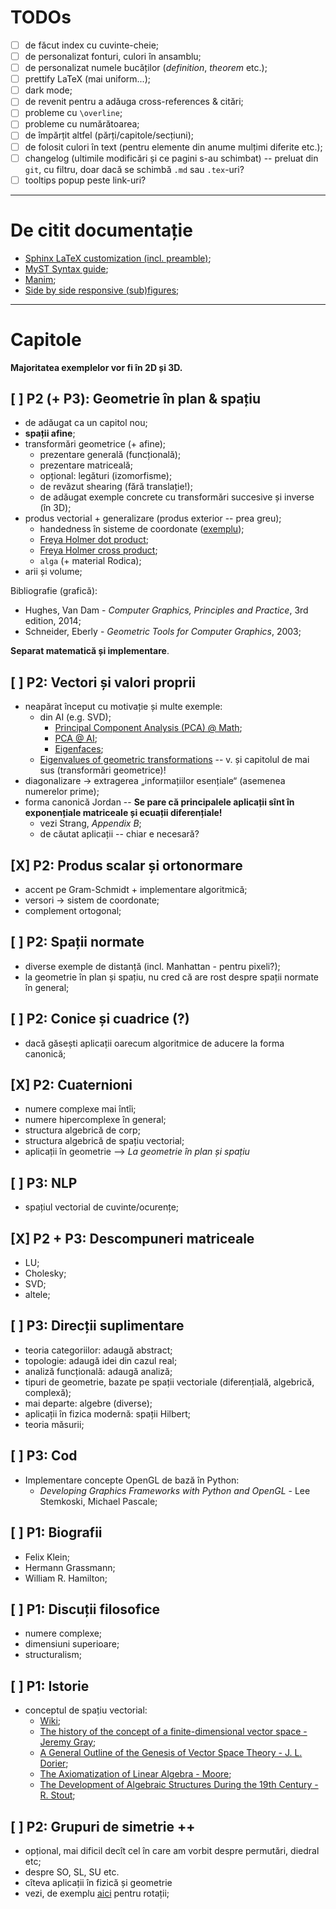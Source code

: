 # TODOs
- [ ] de făcut index cu cuvinte-cheie;
- [ ] de personalizat fonturi, culori în ansamblu;
- [ ] de personalizat numele bucăților (*definition*, *theorem* etc.);
- [ ] prettify LaTeX (mai uniform...);
- [ ] dark mode;
- [ ] de revenit pentru a adăuga cross-references & citări;
- [ ] probleme cu `\overline`;
- [ ] probleme cu numărătoarea;
- [ ] de împărțit altfel (părți/capitole/secțiuni);
- [ ] de folosit culori în text (pentru elemente din anume mulțimi diferite etc.);
- [ ] changelog (ultimile modificări și ce pagini s-au schimbat) -- preluat din `git`, cu filtru, doar dacă se schimbă `.md` sau `.tex`-uri?
- [ ] tooltips popup peste link-uri?

---

# De citit documentație
- [Sphinx LaTeX customization (incl. preamble)](https://www.sphinx-doc.org/en/master/latex.html);
- [MyST Syntax guide](https://myst-parser.readthedocs.io/en/latest/syntax/optional.html#syntax-mathjax);
- [Manim](https://github.com/3b1b/manim);
- [Side by side responsive (sub)figures](https://github.com/executablebooks/jupyter-book/issues/820);

---

# Capitole
**Majoritatea exemplelor vor fi în 2D și 3D.**

## [ ] P2 (+ P3): Geometrie în plan & spațiu
- de adăugat ca un capitol nou;
- **spații afine**;
- transformări geometrice (+ afine);
  + prezentare generală (funcțională);
  + prezentare matriceală;
  + opțional: legături (izomorfisme);
  + de revăzut shearing (fără translație!);
  + de adăugat exemple concrete cu transformări succesive și inverse (în 3D);
- produs vectorial + generalizare (produs exterior -- prea greu);
  + handedness în sisteme de coordonate ([exemplu](https://docs.microsoft.com/en-us/previous-versions/windows/desktop/bb324490(v=vs.85)));
  + [Freya Holmer dot product](https://mobile.twitter.com/freyaholmer/status/1200807790580768768?lang=en);
  + [Freya Holmer cross product](https://twitter.com/freyaholmer/status/1203059678705602562?lang=en);
  + `alga` (+ material Rodica);
- arii și volume;

Bibliografie (grafică):
- Hughes, Van Dam - *Computer Graphics, Principles and Practice*, 3rd edition, 2014;
- Schneider, Eberly - *Geometric Tools for Computer Graphics*, 2003;

**Separat matematică și implementare**.
  
## [ ] P2: Vectori și valori proprii
- neapărat început cu motivație și multe exemple:
  + din AI (e.g. SVD);
	* [Principal Component Analysis (PCA) @ Math](https://en.wikipedia.org/wiki/Principal_component_analysis);
	* [PCA @ AI](https://vitalflux.com/why-when-use-eigenvalue-eigenvector/);
	* [Eigenfaces](https://en.wikipedia.org/wiki/Eigenface);
  + [Eigenvalues of geometric transformations](https://en.wikipedia.org/wiki/Eigenvalues_and_eigenvectors#Eigenvalues_of_geometric_transformations) -- v. și capitolul de mai sus (transformări geometrice)!
- diagonalizare -> extragerea „informațiilor esențiale“ (asemenea numerelor prime);
- forma canonică Jordan -- **Se pare că principalele aplicații sînt în exponențiale matriceale și ecuații diferențiale!**
  + vezi Strang, *Appendix B*;
  + de căutat aplicații -- chiar e necesară?

## [X] P2: Produs scalar și ortonormare
- accent pe Gram-Schmidt + implementare algoritmică;
- versori -> sistem de coordonate;
- complement ortogonal;

## [ ] P2: Spații normate
- diverse exemple de distanță (incl. Manhattan - pentru pixeli?);
- la geometrie în plan și spațiu, nu cred că are rost despre spații normate în general;
  
## [ ] P2: Conice și cuadrice (?)
- dacă găsești aplicații oarecum algoritmice de aducere la forma canonică;

## [X] P2: Cuaternioni
- numere complexe mai întîi;
- numere hipercomplexe în general;
- structura algebrică de corp;
- structura algebrică de spațiu vectorial;
- aplicații în geometrie --> *La geometrie în plan și spațiu*

## [ ] P3: NLP
- spațiul vectorial de cuvinte/ocurențe;

## [X] P2 + P3: Descompuneri matriceale
- LU;
- Cholesky;
- SVD;
- altele;

## [ ] P3: Direcții suplimentare
- teoria categoriilor: adaugă abstract;
- topologie: adaugă idei din cazul real;
- analiză funcțională: adaugă analiză;
- tipuri de geometrie, bazate pe spații vectoriale (diferențială, algebrică, complexă);
- mai departe: algebre (diverse);
- aplicații în fizica modernă: spații Hilbert;
- teoria măsurii;

## [ ] P3: Cod
- Implementare concepte OpenGL de bază în Python: 
  + *Developing Graphics Frameworks with Python and OpenGL* - Lee Stemkoski, Michael Pascale;

## [ ] P1: Biografii
- Felix Klein;
- Hermann Grassmann;
- William R. Hamilton;

## [ ] P1: Discuții filosofice
- numere complexe;
- dimensiuni superioare;
- structuralism; 

## [ ] P1: Istorie
- conceptul de spațiu vectorial:
  + [Wiki](https://en.wikipedia.org/wiki/Vector_space#History);
  + [The history of the concept of a finite-dimensional vector space - Jeremy Gray](https://hal.archives-ouvertes.fr/hal-01306970/document);
  + [A General Outline of the Genesis of Vector Space Theory - J. L. Dorier](https://pdf.sciencedirectassets.com/272588/1-s2.0-S0315086000X00249/1-s2.0-S0315086085710245/main.pdf?X-Amz-Security-Token=IQoJb3JpZ2luX2VjEOj%2F%2F%2F%2F%2F%2F%2F%2F%2F%2FwEaCXVzLWVhc3QtMSJHMEUCIQCbj4D7q9zivgo%2BudZ8GpcVnIpxZPEsP0j%2FcfMP1Es1CQIgLLSpmhsgG29Mnsv1s9BlqBRvOebA%2BsUN%2F%2FfB5bU3TMsq0gQIcRAFGgwwNTkwMDM1NDY4NjUiDC2e7AY%2B616Yj3MxJCqvBORGsAiSJWK%2FWyBFfzyahe4yldW2h35IRfTZvi9GdkHppylOu60LN4jLEmzvWwK5ABBVgBavLfn%2FuIuNygn2TI7x1uKEhpn8zD%2FTylQ96096QMrwzZuR1Ae9pj3HOi35uJh6p5cX4blTNC5icVCDYz7qldccTIAq%2BccCdQ1hpspiMQRXkGZWyBrbK%2FYOC4E1stW52FrGYrA43tD9jse372IKMOIXsthasW2IRHGob7%2FsAHMUO1WQYOq9yE4WjmyOXOJWwUYJRKZTjHOG1sYu3Sf2Jn7Y6mQ4au8zfRxr6PX4wyPvz5pIW3QrWoF1hJtqouMomBOmzKUG%2FcDaQ8QrDy9JxNayZRcz2ZOC0kFwcEAsl8fnP%2FjugdSUgiMKzZnxZw8roUZy7%2BgZ2LBvmvdS2B0c8p0HXvyZCayiIyP0QW%2BVtSpHE2iGIrhvfSfTKH3h8eWL3gJUU4NVdDk%2FMFkUtUP4xRXAFGUfQ67VlrqnSN1w9VUjYAaofUxv29kBfl5MPUR1kGy0OSHFhNyVCdYZY%2FWeXEdJRvuiRS1ZjEMea6CMmvWjghXfcbQTk%2BdweP5gmwuX3XvGWW8V7KWADhgsd%2Fk9mUdixgvcgrqHQ4KqzYsGRwQ8g2vAVIHouhWxcESDXsMLgcHf9k3PgzC2mx%2BdWxJwsp4qiorcsWxacbS%2FEKOnLsz2A5S5%2BVGXXhW5Bcg4zMInJGrJ8v2RcBWHRS7WWhcjIdsKNgfqVYlWfTIWDxEwjcDBmAY6qQEe%2FjDhtDU6SQdv8h2NWkUt%2F3WjmWf4dSZ1TZ%2BXDBjqiGMWA5IqH%2BV573OQMUlXXslzZSZR8%2BB%2BBEyluE8N3wk7jSc09PcetXtlPNxvUkQcewHbIq3RY815ytg026iv8t3rqdygA6U9H421iGyUJkxO4zbJoaYrOUmme9XykUk%2FLxVr9Z72Q4UTZj%2B3Rx%2BBij5uLRbHv8xSyppyJ8laZQ%2B1kUsfFSfd0VOR&X-Amz-Algorithm=AWS4-HMAC-SHA256&X-Amz-Date=20220901T083314Z&X-Amz-SignedHeaders=host&X-Amz-Expires=300&X-Amz-Credential=ASIAQ3PHCVTY6CK4WVG3%2F20220901%2Fus-east-1%2Fs3%2Faws4_request&X-Amz-Signature=cc42867c4b84b33a8983fb2f5ca930ead0f32b15a4e71a3442548507ffb316d8&hash=78c8cdd4a059b5c31b5aa285680d2a840c6914af6de0202a3999ae219e2abde1&host=68042c943591013ac2b2430a89b270f6af2c76d8dfd086a07176afe7c76c2c61&pii=S0315086085710245&tid=spdf-7564d394-6748-4f5b-8b20-e466b5f8e0c9&sid=2fed6f9c2fd44347a879fe2652273d7a4865gxrqb&type=client&ua=585751060f5e04&rr=743ca8f148af98b8);
  + [The Axiomatization of Linear Algebra - Moore](https://www.sciencedirect.com/science/article/pii/S0315086085710257);
  + [The Development of Algebraic Structures During the 19th Century - R. Stout](https://pillars.taylor.edu/cgi/viewcontent.cgi?article=1002&context=acms-1981);

## [ ] P2: Grupuri de simetrie ++
- opțional, mai dificil decît cel în care am vorbit despre permutări, diedral etc;
- despre SO, SL, SU etc.
- cîteva aplicații în fizică și geometrie
- vezi, de exemplu [aici](https://en.wikipedia.org/wiki/3D_rotation_group) pentru rotații;
